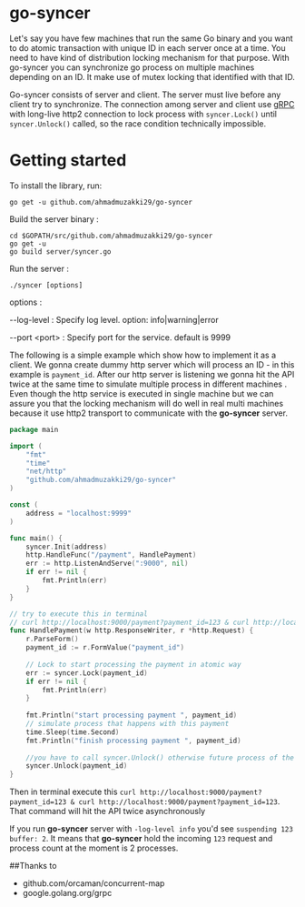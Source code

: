 # go-syncer
Let's say you have few machines that run the same Go binary and you want to do atomic transaction with unique ID in each server once at a time. You need to have kind of distribution locking mechanism for that purpose. With go-syncer you can synchronize go process on multiple machines depending on an ID. It make  use of mutex locking that identified with that ID. 

Go-syncer consists of server and client. The server must live before any client try to synchronize. The connection among server and client use [gRPC](http://www.grpc.io/) with long-live http2 connection to lock process with `syncer.Lock()` until `syncer.Unlock()` called, so the race condition technically impossible.

# Getting started
To install the library, run:

`go get -u github.com/ahmadmuzakki29/go-syncer`

Build the server binary :
```
cd $GOPATH/src/github.com/ahmadmuzakki29/go-syncer
go get -u
go build server/syncer.go
```

Run the server :

`./syncer [options]`

options :
 
--log-level : Specify log level. option: info|warning|error

--port &lt;port&gt; : Specify port for the service. default is 9999



The following is a simple example which show how to implement it as a client. We gonna create dummy http server which will process an ID - in this example is `payment_id`. After our http server is listening we gonna hit the API twice at the same time to simulate multiple process in different machines . 
Even though the http service is executed in single machine but we can assure you that the locking mechanism will do well in real multi machines because it use http2 transport to communicate with the **go-syncer** server.
```go
package main

import (
	"fmt"
	"time"
	"net/http"
	"github.com/ahmadmuzakki29/go-syncer"
)

const (
	address = "localhost:9999"
)

func main() {
	syncer.Init(address)
	http.HandleFunc("/payment", HandlePayment)
	err := http.ListenAndServe(":9000", nil)
	if err != nil {
		fmt.Println(err)
	}
}

// try to execute this in terminal
// curl http://localhost:9000/payment?payment_id=123 & curl http://localhost:9000/payment?payment_id=123
func HandlePayment(w http.ResponseWriter, r *http.Request) {
	r.ParseForm()
	payment_id := r.FormValue("payment_id")
	
	// Lock to start processing the payment in atomic way
	err := syncer.Lock(payment_id)
	if err != nil {
		fmt.Println(err)
	}
	
	fmt.Println("start processing payment ", payment_id)
	// simulate process that happens with this payment
	time.Sleep(time.Second)
	fmt.Println("finish processing payment ", payment_id)
	
	//you have to call syncer.Unlock() otherwise future process of the ID will be blocked
	syncer.Unlock(payment_id)
}
```

Then in terminal execute this `curl http://localhost:9000/payment?payment_id=123 & curl http://localhost:9000/payment?payment_id=123`. That command will hit the API twice asynchronously
 
If you run **go-syncer** server with `-log-level info` you'd see `suspending 123  buffer: 2`. It means that **go-syncer** hold the incoming `123` request and process count at the moment is 2 processes.


##Thanks to

- github.com/orcaman/concurrent-map
- google.golang.org/grpc
